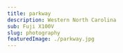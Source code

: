 ```yaml
---
title: parkway
description: Western North Carolina
sub: Fuji X100V
slug: photography
featuredImage: ./parkway.jpg
---
```

